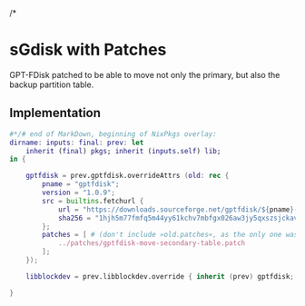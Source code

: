 /*

# sGdisk with Patches

GPT-FDisk patched to be able to move not only the primary, but also the backup partition table.


## Implementation

```nix
#*/# end of MarkDown, beginning of NixPkgs overlay:
dirname: inputs: final: prev: let
    inherit (final) pkgs; inherit (inputs.self) lib;
in {

    gptfdisk = prev.gptfdisk.overrideAttrs (old: rec {
        pname = "gptfdisk";
        version = "1.0.9";
        src = builtins.fetchurl {
            url = "https://downloads.sourceforge.net/gptfdisk/${pname}-${version}.tar.gz";
            sha256 = "1hjh5m77fmfq5m44yy61kchv7mbfgx026aw3jy5qxszsjckavzns";
        };
        patches = [ # (don't include »old.patches«, as the only one was upstreamed)
            ../patches/gptfdisk-move-secondary-table.patch
        ];
    });

    libblockdev = prev.libblockdev.override { inherit (prev) gptfdisk; };

}
